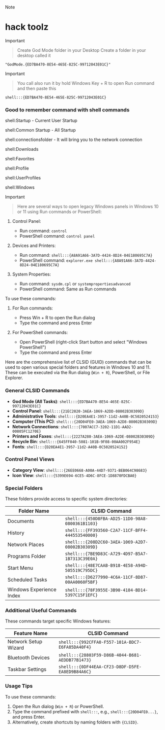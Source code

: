 > [!NOTE]
> # hack toolz

> [!IMPORTANT]
> > Create God Mode folder in your Desktop
> > Create a folder in your desktop called it
````
"GodMode.{ED7BA470-8E54-465E-825C-99712043E01C}"
````

> [!IMPORTANT]
>> You call also run it by hold Windows Key + R to open Run command and then paste this
````
shell:::{ED7BA470-8E54-465E-825C-99712043E01C}
````

### Good to remember command with shell commands

shell:Startup - Current User Startup

shell:Common Startup - All Startup

shell:connectionsfolder - It will bring you to the network connection

shell:Downloads

shell:Favorites

shell:Profile

shell:UserProfiles

shell:Windows

> [!IMPORTANT]
> > Here are several ways to open legacy Windows panels in Windows 10 or 11 using Run commands or PowerShell:

1. Control Panel:
   - Run command: `control`
   - PowerShell command: `control panel`

2. Devices and Printers:
   - Run command: `shell:::{A8A91A66-3A7D-4424-8D24-04E180695C7A}`
   - PowerShell command: `explorer.exe shell:::{A8A91A66-3A7D-4424-8D24-04E180695C7A}`

3. System Properties:
   - Run command: `sysdm.cpl` or `systempropertiesadvanced`
   - PowerShell command: Same as Run commands

To use these commands:

1. For Run commands:
   - Press Win + R to open the Run dialog
   - Type the command and press Enter

2. For PowerShell commands:
   - Open PowerShell (right-click Start button and select "Windows PowerShell")
   - Type the command and press Enter




Here are the comprehensive list of CLSID (GUID) commands that can be used to open various special folders and features in Windows 10 and 11. These can be executed via the Run dialog (`Win + R`), PowerShell, or File Explorer.

### **General CLSID Commands**
- **God Mode (All Tasks)**: `shell:::{ED7BA470-8E54-465E-825C-99712043E01C}`
- **Control Panel**: `shell:::{21EC2020-3AEA-1069-A2DD-08002B30309D}`
- **Administrative Tools**: `shell:::{D20EA4E1-3957-11d2-A40B-0C5020524153}`
- **Computer (This PC)**: `shell:::{20D04FE0-3AEA-1069-A2D8-08002B30309D}`
- **Network Connections**: `shell:::{7007ACC7-3202-11D1-AAD2-00805FC1270E}`
- **Printers and Faxes**: `shell:::{2227A280-3AEA-1069-A2DE-08002B30309D}`
- **Recycle Bin**: `shell:::{645FF040-5081-101B-9F08-00AA002F954E}`
- **Fonts**: `shell:::{D20EA4E1-3957-11d2-A40B-0C5020524152}`
  
### **Control Panel Views**
- **Category View**: `shell:::{26EE0668-A00A-44D7-9371-BEB064C98683}`
- **Icon View**: `shell:::{5399E694-6CE5-4D6C-8FCE-1D8870FDCBA0}`

### **Special Folders**
These folders provide access to specific system directories:
  
| Folder Name                | CLSID Command                                   |
|----------------------------|------------------------------------------------|
| Documents                  | `shell:::{450D8FBA-AD25-11D0-98A8-0800361B1103}` |
| History                    | `shell:::{FF393560-C2A7-11CF-BFF4-444553540000}` |
| Network Places             | `shell:::{208D2C60-3AEA-1069-A2D7-08002B30309D}` |
| Programs Folder            | `shell:::{7BE9D83C-A729-4D97-B5A7-1B7313C39E0A}` |
| Start Menu                 | `shell:::{48E7CAAB-B918-4E58-A94D-505519C795DC}` |
| Scheduled Tasks            | `shell:::{D6277990-4C6A-11CF-8D87-00AA0060F5BF}` |
| Windows Experience Index   | `shell:::{78F3955E-3B90-4184-BD14-5397C15F1EFC}` |

### **Additional Useful Commands**
These commands target specific Windows features:
  
| Feature Name               | CLSID Command                                   |
|----------------------------|------------------------------------------------|
| Network Setup Wizard       | `shell:::{992CFFA0-F557-101A-BDC7-E6FA85DA40F4}` |
| Bluetooth Devices          | `shell:::{28803F59-D86B-4044-B681-AEDDB77B1473}` |
| Taskbar Settings           | `shell:::{0DF44EAA-CF23-D8DF-D5FE-EA8ED9B84A6C}` |

### **Usage Tips**
To use these commands:
1. Open the Run dialog (`Win + R`) or PowerShell.
2. Type the command prefixed with `shell:::`, e.g., `shell:::{20D04FE0...}`, and press Enter.
3. Alternatively, create shortcuts by naming folders with `{CLSID}`.
